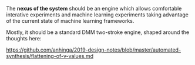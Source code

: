 The **nexus of the system** should be an engine which allows comfortable interative experiments and machine learning experiments taking advantage of the current state of machine learning frameworks.

Mostly, it should be a standard DMM two-stroke engine, shaped around the thoughts here:

https://github.com/anhinga/2019-design-notes/blob/master/automated-synthesis/flattening-of-v-values.md
